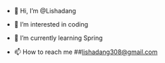 - 👋 Hi, I’m @Lishadang
- 👀 I’m interested in coding
- 🌱 I’m currently learning Spring

- 📫 How to reach me ##lishadang308@gmail.com

<!---
Lishadang/Lishadang is a ✨ special ✨ repository because its `README.md` (this file) appears on your GitHub profile.
You can click the Preview link to take a look at your changes.
--->
